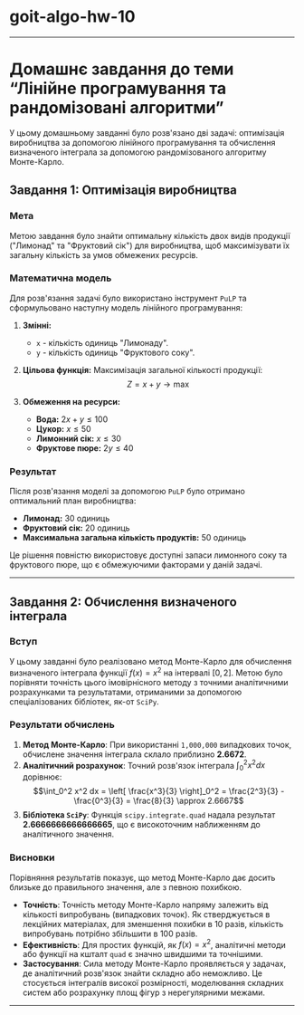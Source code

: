 # goit-algo-hw-10

------------

# Домашнє завдання до теми “Лінійне програмування та рандомізовані алгоритми”
У цьому домашньому завданні було розв'язано дві задачі: оптимізація виробництва за допомогою лінійного програмування та обчислення визначеного інтеграла за допомогою рандомізованого алгоритму Монте-Карло.

## Завдання 1: Оптимізація виробництва

### Мета

Метою завдання було знайти оптимальну кількість двох видів продукції ("Лимонад" та "Фруктовий сік") для виробництва, щоб максимізувати їх загальну кількість за умов обмежених ресурсів.

### Математична модель

Для розв'язання задачі було використано інструмент `PuLP` та сформульовано наступну модель лінійного програмування:

1.  **Змінні:**
    * `x` - кількість одиниць "Лимонаду".
    * `y` - кількість одиниць "Фруктового соку".

2.  **Цільова функція:**
    Максимізація загальної кількості продукції:
    $$Z = x + y \rightarrow \max$$

3.  **Обмеження на ресурси:**
    * **Вода:** $2x + y \le 100$
    * **Цукор:** $x \le 50$
    * **Лимонний сік:** $x \le 30$
    * **Фруктове пюре:** $2y \le 40$

### Результат

Після розв'язання моделі за допомогою `PuLP` було отримано оптимальний план виробництва:

* **Лимонад:** 30 одиниць
* **Фруктовий сік:** 20 одиниць
* **Максимальна загальна кількість продуктів:** 50 одиниць

Це рішення повністю використовує доступні запаси лимонного соку та фруктового пюре, що є обмежуючими факторами у даній задачі.

------------

## Завдання 2: Обчислення визначеного інтеграла

### Вступ

У цьому завданні було реалізовано метод Монте-Карло для обчислення визначеного інтеграла функції $f(x) = x^2$ на інтервалі $[0, 2]$. Метою було порівняти точність цього імовірнісного методу з точними аналітичними розрахунками та результатами, отриманими за допомогою спеціалізованих бібліотек, як-от `SciPy`.

### Результати обчислень

1.  **Метод Монте-Карло**: При використанні `1,000,000` випадкових точок, обчислене значення інтеграла склало приблизно **2.6672**.
2.  **Аналітичний розрахунок**: Точний розв'язок інтеграла $\int_0^2 x^2 dx$ дорівнює:
    $$\int_0^2 x^2 dx = \left[ \frac{x^3}{3} \right]_0^2 = \frac{2^3}{3} - \frac{0^3}{3} = \frac{8}{3} \approx 2.6667$$
3.  **Бібліотека `SciPy`**: Функція `scipy.integrate.quad` надала результат **2.6666666666666665**, що є високоточним наближенням до аналітичного значення.

### Висновки

Порівняння результатів показує, що метод Монте-Карло дає досить близьке до правильного значення, але з певною похибкою.

* **Точність**: Точність методу Монте-Карло напряму залежить від кількості випробувань (випадкових точок). Як стверджується в лекційних матеріалах, для зменшення похибки в 10 разів, кількість випробувань потрібно збільшити в 100 разів.
* **Ефективність**: Для простих функцій, як $f(x) = x^2$, аналітичні методи або функції на кшталт `quad` є значно швидшими та точнішими.
* **Застосування**: Сила методу Монте-Карло проявляється у задачах, де аналітичний розв'язок знайти складно або неможливо. Це стосується інтегралів високої розмірності, моделювання складних систем або розрахунку площ фігур з нерегулярними межами.

------------
